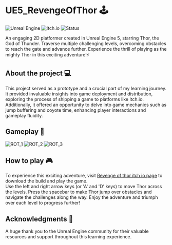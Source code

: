 # UE5_RevengeOfThor 🕹️ <br>
![Unreal Engine](https://img.shields.io/badge/engine-Unreal%20Engine-000?logo=unrealengine) ![Itch.io](https://img.shields.io/badge/play-it%20on%20Itch.io-red?logo=itch-dot-io) ![Status](https://img.shields.io/badge/status-active-brightgreen)

An engaging 2D platformer created in Unreal Engine 5, starring Thor, the God of Thunder. Traverse multiple challenging levels, overcoming obstacles to reach the gate and advance further. Experience the thrill of playing as the mighty Thor in this exciting adventure!⚡️<br>

## About the project 💻 <br>
This project served as a prototype and a crucial part of my learning journey. It provided invaluable insights into game deployment and distribution, exploring the process of shipping a game to platforms like itch.io.<br>
Additionally, it offered an opportunity to delve into game mechanics such as jump buffering and coyote time, enhancing player interactions and gameplay fluidity.<br>

## Gameplay 🌟 <br>
![ROT_1](https://github.com/BeHaVeZ/UE5_RevengeOfThor/assets/56305376/c82c3e62-214f-4ca1-9316-a2cc6292d761)
![ROT_2](https://github.com/BeHaVeZ/UE5_RevengeOfThor/assets/56305376/1fa5b28c-37c3-45d0-a33b-2edec668008d)
![ROT_3](https://github.com/BeHaVeZ/UE5_RevengeOfThor/assets/56305376/c5c46ff9-c994-4434-bea4-60bd0a6aa21f)


## How to play 🎮<br>
To experience this exciting adventure, visit [Revenge of thor itch io page](https://behavez.itch.io/revenge-of-thor) to download the build and play the game.<br>
Use the left and right arrow keys (or 'A' and 'D' keys) to move Thor across the levels. Press the spacebar to make Thor jump over obstacles and navigate the challenges along the way. Enjoy the adventure and triumph over each level to progress further! 

## Acknowledgments 🙌
A huge thank you to the Unreal Engine community for their valuable resources and support throughout this learning experience.<br>
